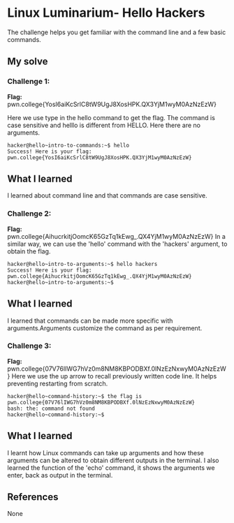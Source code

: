 # Linux Luminarium- Hello Hackers
The challenge helps you get familiar with the command line and a few basic commands.

## My solve
### Challenge 1:
**Flag:** pwn.college{YosI6aiKcSrlC8tW9UgJ8XosHPK.QX3YjM1wyM0AzNzEzW}

Here we use type in the hello command to get the flag. The command is case sensitive and helllo is different from HELLO.
Here there are no arguments.
```
hacker@hello~intro-to-commands:~$ hello
Success! Here is your flag:
pwn.college{YosI6aiKcSrlC8tW9UgJ8XosHPK.QX3YjM1wyM0AzNzEzW}
```
## What I learned
I learned about command line and that commands are case sensitive.

### Challenge 2:
**Flag:** pwn.college{AihucrkitjOomcK65GzTq1kEwg_.QX4YjM1wyM0AzNzEzW}
In a similar way, we can use the 'hello' command with the 'hackers' argument, to obtain the flag.
```
hacker@hello~intro-to-arguments:~$ hello hackers
Success! Here is your flag:
pwn.college{AihucrkitjOomcK65GzTq1kEwg_.QX4YjM1wyM0AzNzEzW}
hacker@hello~intro-to-arguments:~$ 
```
## What I learned
I learned that commands can be made more specific with arguments.Arguments customize the command as per requirement.

### Challenge 3:
**Flag:** pwn.college{07V76lIWG7hVz0m8NM8KBPODBXf.0lNzEzNxwyM0AzNzEzW}
Here we use the up arrow to recall previously written code line. It helps preventing restarting from scratch.
```
hacker@hello~command-history:~$ the flag is pwn.college{07V76lIWG7hVz0m8NM8KBPODBXf.0lNzEzNxwyM0AzNzEzW}
bash: the: command not found
hacker@hello~command-history:~$ 
```
## What I learned
I learnt how Linux commands can take up  arguments and how these arguments can be altered to obtain different outputs in the terminal. I also learned the function of the 'echo' command, it shows the arguments we enter, back as output in the terminal. 

## References 
None
